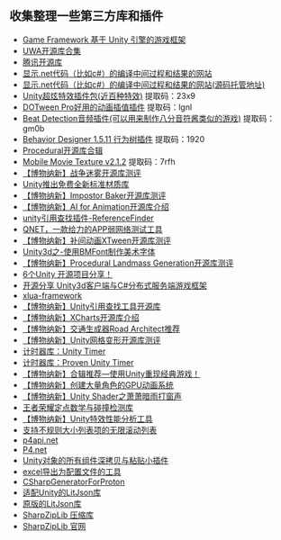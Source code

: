 ## 收集整理一些第三方库和插件  

* [Game Framework 基于 Unity 引擎的游戏框架](http://gameframework.cn/)  
* [UWA开源库合集](https://lab.uwa4d.com/folder/single/5c0771b72977e84b406fb3fb)  
* [腾讯开源库](https://opensource.tencent.com/projects)  
* [显示.net代码（比如c#）的编译中间过程和结果的网站](https://sharplab.io/)  
* [显示.net代码（比如c#）的编译中间过程和结果的网站(源码托管地址)](https://github.com/ashmind/SharpLab)  
* [Unity超炫特效插件包(近百种特效)](https://pan.baidu.com/s/1Di45dh46LrD1BAhZPbCVrA)  提取码：23x9  
* [DOTween Pro好用的动画插值插件](https://pan.baidu.com/s/1k5GyBNqX3FtQ9_vtem4yjQ)  提取码：lgnl  
* [Beat Detection音频插件(可以用来制作八分音符酱类似的游戏)](https://pan.baidu.com/s/1G9Df1LQwksmz8irsJcyrsw)  提取码：gm0b  
* [Behavior Designer 1.5.11 行为树插件](https://pan.baidu.com/s/1txE-l7APgWfYGiPzRmEbgg)  提取码：1920    
* [Procedural开源库合辑](https://mp.weixin.qq.com/s?__biz=MzI3MzA2MzE5Nw==&mid=2668912611&idx=1&sn=bd9263d19ab7296054a110409555a54f&chksm=f1c9f391c6be7a87c286095782a266536798cab375dc1f646decfb70edc5364c29b1017684b4&mpshare=1&scene=23&srcid=12152Je4rJW2qBQchC36pOeJ#rd)  
* [Mobile Movie Texture v2.1.2](https://pan.baidu.com/s/1NGgoKP2QLzvOb9Si3od2HQ)  提取码：7rfh    
* [【博物纳新】战争迷雾开源库测评](https://mp.weixin.qq.com/s/riKooDt7PyzTpJAxOqoVwg)  
* [Unity推出免费全新标准材质库](https://mp.weixin.qq.com/s/EKnuKhQQLFeX3jG9dBPzEg)  
* [【博物纳新】Impostor Baker开源库测评](https://mp.weixin.qq.com/s/fkVLHjTFzlVtt12VMJqkGA)  
* [【博物纳新】AI for Animation开源库介绍](https://mp.weixin.qq.com/s/HtkW484f8RvFEqKOi_FEtQ)  
* [unity引用查找插件-ReferenceFinder](https://www.cnblogs.com/blueberryzzz/p/10674581.html)  
* [QNET，一款给力的APP弱网络测试工具](https://www.cnblogs.com/quark/p/10734587.html)  
* [【博物纳新】补间动画XTween开源库测评](https://mp.weixin.qq.com/s/ZSXLRU2E99l8ZkE98_R2gA)  
* [Unity3d之-使用BMFont制作美术字体](https://www.cnblogs.com/imteach/p/10743725.html)  
* [【博物纳新】Procedural Landmass Generation开源库测评](https://mp.weixin.qq.com/s/mp4NTruAMe-FmvNPw8XBFQ)  
* [6个Unity 开源项目分享！](https://gameinstitute.qq.com/community/detail/120934)  
* [开源分享 Unity3d客户端与C#分布式服务端游戏框架](http://www.cnblogs.com/egametang/p/7486180.html)  
* [xlua-framework](https://github.com/smilehao/xlua-framework)  
* [【博物纳新】Unity引用查找工具开源库](https://mp.weixin.qq.com/s/Apy6L1p7xjG6xX4xCHZfgA)  
* [【博物纳新】XCharts开源库介绍](https://mp.weixin.qq.com/s/gHJ9qUXD0tNwUckAwpYeRg)  
* [【博物纳新】交通生成器Road Architect推荐](https://mp.weixin.qq.com/s/VNR1y-m9VvVP6R4_exAJxg)  
* [【博物纳新】Unity网格变形开源库测评](https://mp.weixin.qq.com/s/UuimtskN4iRiknf8BBQFPg)  
* [计时器库：Unity Timer](https://github.com/akbiggs/UnityTimer)  
* [计时器库：Proven Unity Timer](https://github.com/asyncrun/Proven-Unity-Timer)  
* [【博物纳新】合辑推荐—使用Unity重现经典游戏！](https://mp.weixin.qq.com/s/O5E-bvDsFduHJI4cFkiYgA)  
* [【博物纳新】创建大量角色的GPU动画系统](https://mp.weixin.qq.com/s/5-IGT56NkUQz3JzWPq2DXw)  
* [【博物纳新】Unity Shader之萧萧暗雨打窗声](https://mp.weixin.qq.com/s/yQhvMY9EP1jPq9hZgJ1ZpQ)  
* [王者荣耀定点数学与碰撞检测库](https://github.com/Prince-Ling/LogicPhysics)  
* [【博物纳新】Unity特效性能分析工具](https://mp.weixin.qq.com/s/bKUwKw6VeJzk8fqIyKYjVQ)  
* [支持不规则大小列表项的无限滚动列表](https://github.com/jinglikeblue/TurbochargedScrollList)  
* [p4api.net](https://github.com/perforce/p4api.net)  
* [P4.net](https://github.com/milang/P4.net)  
* [Unity对象的所有组件深拷贝与粘贴小插件](./CopyAllComponents)  
* [excel导出为配置文件的工具](https://github.com/yanghuan/proton)  
* [CSharpGeneratorForProton](https://github.com/yanghuan/CSharpGeneratorForProton)  
* [适配Unity的LitJson库](https://github.com/Mervill/UnityLitJson)  
* [原版的LitJson库](https://github.com/LitJSON/litjson)  
* [SharpZipLib 压缩库](https://github.com/icsharpcode/SharpZipLib)  
* [SharpZipLib 官网](http://icsharpcode.github.io/SharpZipLib/)  
